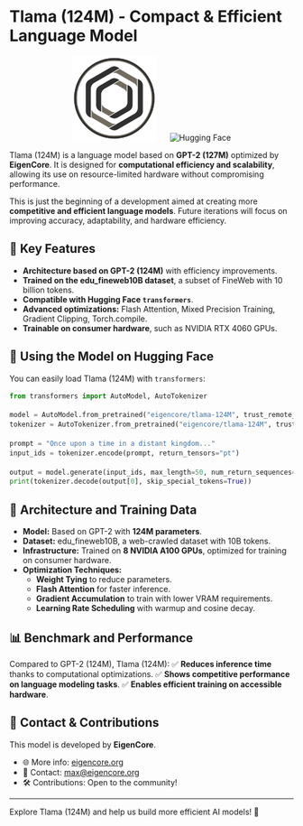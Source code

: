 # Tlama (124M) - Compact & Efficient Language Model

<div align="center">
  <img src="EC.png" alt="EigenCore" width="150" style="margin-right: 20px;">
  <img src="https://huggingface.co/front/assets/huggingface_logo-noborder.svg" alt="Hugging Face" width="150">
</div>

Tlama (124M) is a language model based on **GPT-2 (127M)** optimized by **EigenCore**. It is designed for **computational efficiency and scalability**, allowing its use on resource-limited hardware without compromising performance.

This is just the beginning of a development aimed at creating more **competitive and efficient language models**. Future iterations will focus on improving accuracy, adaptability, and hardware efficiency.

## 🚀 Key Features
- **Architecture based on GPT-2 (124M)** with efficiency improvements.
- **Trained on the edu_fineweb10B dataset**, a subset of FineWeb with 10 billion tokens.
- **Compatible with Hugging Face `transformers`**.
- **Advanced optimizations:** Flash Attention, Mixed Precision Training, Gradient Clipping, Torch.compile.
- **Trainable on consumer hardware**, such as NVIDIA RTX 4060 GPUs.

## 📌 Using the Model on Hugging Face
You can easily load Tlama (124M) with `transformers`:

```python
from transformers import AutoModel, AutoTokenizer

model = AutoModel.from_pretrained("eigencore/tlama-124M", trust_remote_code=True)
tokenizer = AutoTokenizer.from_pretrained("eigencore/tlama-124M", trust_remote_code=True)

prompt = "Once upon a time in a distant kingdom..."
input_ids = tokenizer.encode(prompt, return_tensors="pt")

output = model.generate(input_ids, max_length=50, num_return_sequences=1)
print(tokenizer.decode(output[0], skip_special_tokens=True))
```

## 📖 Architecture and Training Data
- **Model:** Based on GPT-2 with **124M parameters**.
- **Dataset:** edu_fineweb10B, a web-crawled dataset with 10B tokens.
- **Infrastructure:** Trained on **8 NVIDIA A100 GPUs**, optimized for training on consumer hardware.
- **Optimization Techniques:**
  - **Weight Tying** to reduce parameters.
  - **Flash Attention** for faster inference.
  - **Gradient Accumulation** to train with lower VRAM requirements.
  - **Learning Rate Scheduling** with warmup and cosine decay.

## 📊 Benchmark and Performance
Compared to GPT-2 (124M), Tlama (124M):
✅ **Reduces inference time** thanks to computational optimizations.
✅ **Shows competitive performance on language modeling tasks**.
✅ **Enables efficient training on accessible hardware**.

## 📩 Contact & Contributions
This model is developed by **EigenCore**.
- 🌐 More info: [eigencore.org](https://eigencore.org)
- 📧 Contact: max@eigencore.org
- 🛠️ Contributions: Open to the community!

---
Explore Tlama (124M) and help us build more efficient AI models! 🚀

